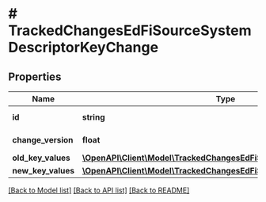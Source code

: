 # # TrackedChangesEdFiSourceSystemDescriptorKeyChange

## Properties

Name | Type | Description | Notes
------------ | ------------- | ------------- | -------------
**id** | **string** | Resource identifier | [optional]
**change_version** | **float** | Change version | [optional]
**old_key_values** | [**\OpenAPI\Client\Model\TrackedChangesEdFiSourceSystemDescriptorKey**](TrackedChangesEdFiSourceSystemDescriptorKey.md) |  | [optional]
**new_key_values** | [**\OpenAPI\Client\Model\TrackedChangesEdFiSourceSystemDescriptorKey**](TrackedChangesEdFiSourceSystemDescriptorKey.md) |  | [optional]

[[Back to Model list]](../../README.md#models) [[Back to API list]](../../README.md#endpoints) [[Back to README]](../../README.md)
